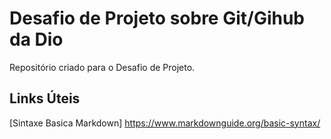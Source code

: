 # Desafio de Projeto sobre Git/Gihub da Dio
Repositório criado para o Desafio de Projeto.

## Links Úteis
[Sintaxe Basica Markdown] https://www.markdownguide.org/basic-syntax/
